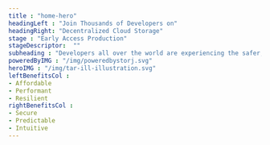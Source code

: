 ```yaml
---
title : "home-hero"
headingLeft : "Join Thousands of Developers on"
headingRight: "Decentralized Cloud Storage"
stage : "Early Access Production"
stageDescriptor:  ""
subheading : "Developers all over the world are experiencing the safer, faster, decentralized, enterprise-grade cloud storage alternative."
poweredByIMG : "/img/poweredbystorj.svg"
heroIMG : "/img/tar-ill-illustration.svg"
leftBenefitsCol :
- Affordable
- Performant
- Resilient
rightBenefitsCol :
- Secure
- Predictable
- Intuitive
---
```

